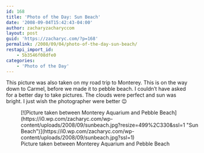 ```yaml
---
id: 168
title: 'Photo of the Day: Sun Beach'
date: '2008-09-04T15:42:43-04:00'
author: zacharyzacharyccom
layout: post
guid: 'https://zacharyc.com/?p=168'
permalink: /2008/09/04/photo-of-the-day-sun-beach/
restapi_import_id:
    - 5b3546f08dfe0
categories:
    - 'Photo of the Day'
---
```


This picture was also taken on my road trip to Monterey. This is on the way down to Carmel, before we made it to pebble beach. I couldn’t have asked for a better day to take pictures. The clouds were perfect and sun was bright. I just wish the photographer were better 😉

<figure aria-describedby="caption-attachment-169" class="wp-caption aligncenter" id="attachment_169" style="width: 499px">[![Picture taken between Monterey Aquarium and Pebble Beach](https://i0.wp.com/zacharyc.com/wp-content/uploads/2008/09/sunbeach.jpg?resize=499%2C330&ssl=1 "Sun Beach")](https://i0.wp.com/zacharyc.com/wp-content/uploads/2008/09/sunbeach.jpg?ssl=1)<figcaption class="wp-caption-text" id="caption-attachment-169">Picture taken between Monterey Aquarium and Pebble Beach</figcaption></figure>